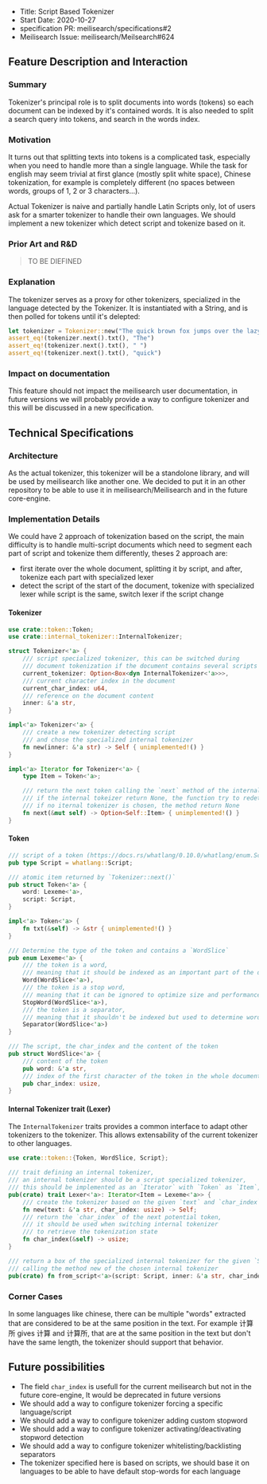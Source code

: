 - Title: Script Based Tokenizer
- Start Date: 2020-10-27
- specification PR: meilisearch/specifications#2
- Meilisearch Issue: meilisearch/Meilsearch#624

## Feature Description and Interaction

### Summary

Tokenizer's principal role is to split documents into words (tokens) so each document can be indexed by it's contained words. It is also needed to split a search query into tokens, and search in the words index.

### Motivation

It turns out that splitting texts into tokens is a complicated task, especially when you need to handle more than a single language. While the task for english may seem trivial at first glance (mostly split white space), Chinese tokenization, for example is completely different (no spaces between words, groups of 1, 2 or 3 characters...).

Actual Tokenizer is naive and partially handle Latin Scripts only, lot of users ask for a smarter tokenizer to handle their own languages.
We should implement a new tokenizer which detect script and tokenize based on it.

### Prior Art and R&D

> TO BE DIEFINED
<!-- Discuss prior art, both the good and the bad, concerning this proposal. Put some links about what we can see on other tools, search API, or dev tools.

This section intends to encourage you as an author to think about the lessons from other tools and provide readers of your RFC with a fuller picture. If there is no prior art, that is fine - your ideas are interesting to us, whether they are brand new or adaptation from other tools. -->

### Explanation

The tokenizer serves as a proxy for other tokenizers, specialized in the language detected by the Tokenizer. It is instantiated with a String, and is then polled for tokens until it's delepted:
```rust
let tokenizer = Tokenizer::new("The quick brown fox jumps over the lazy dog");
assert_eq!(tokenizer.next().txt(), "The")
assert_eq!(tokenizer.next().txt(), " ")
assert_eq!(tokenizer.next().txt(), "quick")
```

### Impact on documentation

This feature should not impact the meilisearch user documentation,
in future versions we will probably provide a way to configure tokenizer and this will be discussed in a new specification.

## Technical Specifications

### Architecture

As the actual tokenizer, this tokenizer will be a standolone library,
and will be used by meilisearch like another one.
We decided to put it in an other repository to be able to use it in meilisearch/Meilisearch and in the future core-engine.

### Implementation Details

We could have 2 approach of tokenization based on the script,
the main difficulty is to handle multi-script documents
which need to segment each part of script and tokenize them differently,
theses 2 approach are:
- first iterate over the whole document, splitting it by script, and after, tokenize each part with specialized lexer
- detect the script of the start of the document, tokenize with specialized lexer while script is the same, switch lexer if the script change

#### Tokenizer

```rust
use crate::token::Token;
use crate::internal_tokenizer::InternalTokenizer;

struct Tokenizer<'a> {
    /// script specialized tokenizer, this can be switched during
    /// document tokenization if the document contains several scripts
    current_tokenizer: Option<Box<dyn InternalTokenizer<'a>>>,
    /// current character index in the document
    current_char_index: u64,
    /// reference on the document content
    inner: &'a str,
}

impl<'a> Tokenizer<'a> {
    /// create a new tokenizer detecting script
    /// and chose the specialized internal tokenizer
    fn new(inner: &'a str) -> Self { unimplemented!() }
}

impl<'a> Iterator for Tokenizer<'a> {
    type Item = Token<'a>;

    /// return the next token calling the `next` method of the internal tokenizer,
    /// if the internal tokeizer return None, the function try to redetect script and chose a new tokenizer,
    /// if no iternal tokenizer is chosen, the method return None
    fn next(&mut self) -> Option<Self::Item> { unimplemented!() }
}
```

#### Token

```rust
/// script of a token (https://docs.rs/whatlang/0.10.0/whatlang/enum.Script.html)
pub type Script = whatlang::Script;

/// atomic item returned by `Tokenizer::next()`
pub struct Token<'a> {
    word: Lexeme<'a>,
    script: Script,
}

impl<'a> Token<'a> {
    fn txt(&self) -> &str { unimplemented!() }
}

/// Determine the type of the token and contains a `WordSlice`
pub enum Lexeme<'a> {
    /// the token is a word,
    /// meaning that it should be indexed as an important part of the document
    Word(WordSlice<'a>),
    /// the token is a stop word,
    /// meaning that it can be ignored to optimize size and performance or be indexed as a Word
    StopWord(WordSlice<'a>),
    /// the token is a separator,
    /// meaning that it shouldn't be indexed but used to determine word proximity
    Separator(WordSlice<'a>)
}

/// The script, the char_index and the content of the token
pub struct WordSlice<'a> {
    /// content of the token
    pub word: &'a str,
    /// index of the first character of the token in the whole document
    pub char_index: usize,
}
```

#### Internal Tokenizer trait (Lexer)
The `InternalTokenizer` traits provides a common interface to adapt other tokenizers to the tokenizer. This allows extensability of the current tokenizer to other languages.
```rust
use crate::token::{Token, WordSlice, Script};

/// trait defining an internal tokenizer,
/// an internal tokenizer should be a script specialized tokenizer,
/// this should be implemented as an `Iterator` with `Token` as `Item`,
pub(crate) trait Lexer<'a>: Iterator<Item = Lexeme<'a>> {
    /// create the tokenizer based on the given `text` and `char_index`
    fn new(text: &'a str, char_index: usize) -> Self;
    /// return the `char_index` of the next potential token,
    /// it should be used when switching internal tokenizer
    /// to retrieve the tokenization state
    fn char_index(&self) -> usize;
}

/// return a box of the specialized internal tokenizer for the given `Script`,
/// calling the method new of the chosen internal tokenizer
pub(crate) fn from_script<'a>(script: Script, inner: &'a str, char_index: usize) -> Option<Box<dyn InternalTokenizer<'a>>> { unimplemented!() }
```


### Corner Cases

In some languages like chinese, there can be multiple "words" extracted that are considered to be at the same position in the text. For example 计算所 gives 计算 and 计算所, that are at the same position in the text but don't have the same length, the tokenizer should support that behavior.


## Future possibilities


- The field `char_index` is usefull for the current meilisearch but not in the future core-engine, It would be deprecated in future versions
- We should add a way to configure tokenizer forcing a specific language/script
- We should add a way to configure tokenizer adding custom stopword
- We should add a way to configure tokenizer activating/deactivating stopword detection
- We should add a way to configure tokenizer whitelisting/backlisting separators
- The tokenizer specified here is based on scripts, we should base it on languages to be able to have default stop-words for each language
